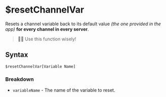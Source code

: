 # $resetChannelVar
Resets a channel variable back to its default value *(the one provided in the app)* **for every channel in every server**.

> 🧙‍♂️ Use this function wisely!

## Syntax
```
$resetChannelVar[Variable Name]
```

### Breakdown
- `variableName` - The name of the variable to reset.
